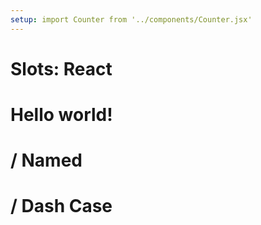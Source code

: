 ```yaml
---
setup: import Counter from '../components/Counter.jsx'
---
```


# Slots: React

<Counter case="content" client:visible><h1 id="slotted">Hello world!</h1></Counter>
<Counter case="named" client:visible><h1 slot="named"> / Named</h1></Counter>
<Counter case="dash-case" client:visible><h1 slot="dash-case"> / Dash Case</h1></Counter>
